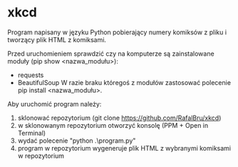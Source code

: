 # xkcd
Program napisany w języku Python pobierający numery komiksów z pliku i tworzący plik HTML z komiksami.

Przed uruchomieniem sprawdzić czy na komputerze są zainstalowane moduły (pip show <nazwa_modułu>):
- requests 
- BeautifulSoup
W razie braku któregoś z modułów zastosować polecenie pip install <nazwa_modułu>.

Aby uruchomić program należy:
1. sklonować repozytorium (git clone https://github.com/RafalBru/xkcd)
2. w sklonowanym repozytorium otworzyć konsolę (PPM + Open in Terminal)
3. wydać polecenie "python .\program.py"
4. program w repozytorium wygeneruje plik HTML z wybranymi komiksami w repozytorium

